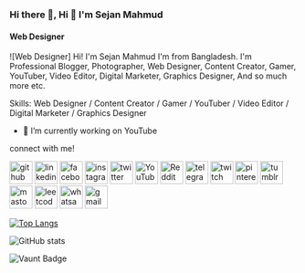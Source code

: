 ### Hi there 👋, Hi 👋 I'm Sejan Mahmud 
#### Web Designer
![Web Designer]
Hi! I'm Sejan Mahmud I'm from Bangladesh. I'm Professional Blogger, Photographer, Web Designer, Content Creator, Gamer, YouTuber, Video Editor, Digital Marketer, Graphics Designer, And so much more etc.

Skills: Web Designer / Content Creator / Gamer / YouTuber / Video Editor / Digital Marketer / Graphics Designer

- 🔭 I’m currently working on YouTube  

connect with me!

[<img src='https://cdn.jsdelivr.net/npm/simple-icons@3.0.1/icons/github.svg' alt='github' height='40'>](https://github.com/Sejanmahmudofficial)  [<img src='https://cdn.jsdelivr.net/npm/simple-icons@3.0.1/icons/linkedin.svg' alt='linkedin' height='40'>](https://www.linkedin.com/in/sejanmahmudofficial/)  [<img src='https://cdn.jsdelivr.net/npm/simple-icons@3.0.1/icons/facebook.svg' alt='facebook' height='40'>](https://www.facebook.com/SejanMahmudOfficial)  [<img src='https://cdn.jsdelivr.net/npm/simple-icons@3.0.1/icons/instagram.svg' alt='instagram' height='40'>](https://www.instagram.com/sejan__mahmud/)  [<img src='https://cdn.jsdelivr.net/npm/simple-icons@3.0.1/icons/twitter.svg' alt='twitter' height='40'>](https://twitter.com/Sejan__Mahmud)  [<img src='https://cdn.jsdelivr.net/npm/simple-icons@3.0.1/icons/youtube.svg' alt='YouTube' height='40'>](https://www.youtube.com/channel/https://Youtube.com/@sejan_gaming_official)  [<img src='https://cdn.jsdelivr.net/npm/simple-icons@3.0.1/icons/reddit.svg' alt='Reddit' height='40'>](https://www.reddit.com/user/Sejan__Mahmud)  [<img src='https://cdn.jsdelivr.net/npm/simple-icons@3.0.1/icons/telegram.svg' alt='telegram' height='40'>](http://t.me/Sejan_Mahmud)  [<img src='https://cdn.jsdelivr.net/npm/simple-icons@3.0.1/icons/twitch.svg' alt='twitch' height='40'>](https://twitch.tv/sejanmahmud)  [<img src='https://cdn.jsdelivr.net/npm/simple-icons@3.0.1/icons/pinterest.svg' alt='pinterest' height='40'>](https://Pinterest.com/Sejan_Mahmud)  [<img src='https://cdn.jsdelivr.net/npm/simple-icons@3.0.1/icons/tumblr.svg' alt='tumblr' height='40'>](https://Tumblr.com/@sejanmahmud)  [<img src='https://cdn.jsdelivr.net/npm/simple-icons@3.0.1/icons/mastodon.svg' alt='mastodon' height='40'>](https://mastodon.social/@SejanMahmud)  [<img src='https://cdn.jsdelivr.net/npm/simple-icons@3.0.1/icons/leetcode.svg' alt='leetcode' height='40'>](leetcode.com/SejanMahmud)  [<img src='https://cdn.jsdelivr.net/npm/simple-icons@3.0.1/icons/whatsapp.svg' alt='whatsapp' height='40'>](+8801892063187)  [<img src='https://cdn.jsdelivr.net/npm/simple-icons@3.0.1/icons/gmail.svg' alt='gmail' height='40'>](sejangamingofficial@gmail.com)  

[![Top Langs](https://github-readme-stats.vercel.app/api/top-langs/?username=Sejanmahmudofficial)](https://github.com/anuraghazra/github-readme-stats)

![GitHub stats](https://github-readme-stats.vercel.app/api?username=Sejanmahmudofficial&show_icons=true&count_private=true)  

![Vaunt Badge](https://api.vaunt.dev/v1/github/entities/Sejanmahmudofficial/contributions?format=svg&private=true)  
